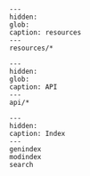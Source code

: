 <!-- markdownlint-disable MD041-->

```{toctree}
---
hidden:
glob:
caption: resources
---
resources/*
```

```{toctree}
---
hidden:
glob:
caption: API
---
api/*
```

```{toctree}
---
hidden:
caption: Index
---
genindex
modindex
search
```

```{include} ../README.md
```
